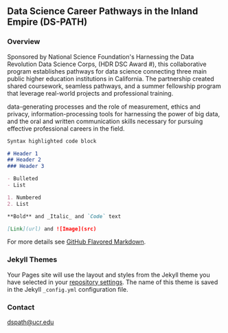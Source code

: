 ## Data Science Career Pathways in the Inland Empire (DS-PATH) 


### Overview

Sponsored by National Science Foundation's Harnessing the Data Revolution Data Science Corps, (HDR DSC Award #), this collaborative program establishes pathways for data science connecting three main public higher education institutions in California. The partnership created shared coursework, seamless pathways, and a summer fellowship program that leverage real-world projects and professional training. 

 data-generating processes and the role of measurement, ethics and privacy, information-processing tools for harnessing the power of big data, and the oral and written communication skills necessary for pursuing effective professional careers in the field. 



```markdown
Syntax highlighted code block

# Header 1
## Header 2
### Header 3

- Bulleted
- List

1. Numbered
2. List

**Bold** and _Italic_ and `Code` text

[Link](url) and ![Image](src)
```

For more details see [GitHub Flavored Markdown](https://guides.github.com/features/mastering-markdown/).

### Jekyll Themes

Your Pages site will use the layout and styles from the Jekyll theme you have selected in your [repository settings](https://github.com/msalloum/dspath/settings/pages). The name of this theme is saved in the Jekyll `_config.yml` configuration file.

### Contact
dspath@ucr.edu


